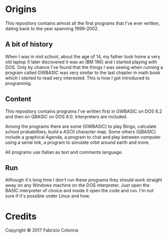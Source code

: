 # Origins

This repository contains almost all the first programs that I've ever written, dating back to the year spanning 1999-2002.

## A bit of history

When I was in mid school, about the age of 14, my father took home a very old laptop (I later discovered it was an IBM 186) and I started playing with DOS. Only by chance I've found that the things I was seeing when running a program called GWBASIC was very similar to the last chapter in math book which I started to read very interested. This is how I got introduced to programmig.

## Content

This repository contains programs I've written first in GWBASIC on DOS 6.2 and then on QBASIC on DOS 8.0. Interpreters are included.

Among the programs there are some (GWBASIC) to play Bingo, calculate school probabilities, build a ASCII character map. Some others (QBASIC) include a graphical Agenda, a program to chat and play between computer using a serial link, a program to simulate orbit around earth and more.

All programs use Italian as text and comments language.

## Run

Although it's long time I don't run these programs they should work straight away on any Windows machine on the DOS interpreter. Just open the BASIC interpreter of choice and inside it open the code and run. I'm not sure if it's possible under Linux and how.

# Credits

Copyright &copy; 2017 Fabrizio Colonna
